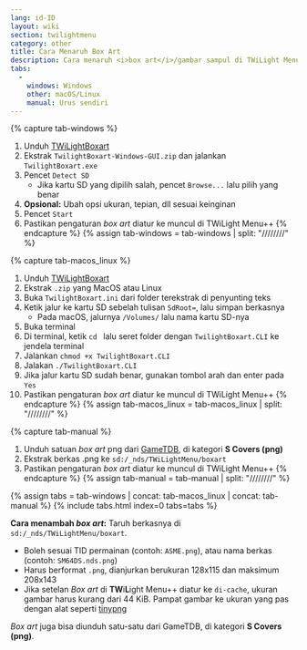 ```yaml
---
lang: id-ID
layout: wiki
section: twilightmenu
category: other
title: Cara Menaruh Box Art
description: Cara menaruh <i>box art</i>/gambar sampul di TWiLight Menu++
tabs:
  - 
    windows: Windows
    other: macOS/Linux
    manual: Urus sendiri
---
```


{% capture tab-windows %}
1. Unduh [TWiLightBoxart](https://github.com/MateusRodCosta/TwilightBoxart/releases)
1. Ekstrak `TwilightBoxart-Windows-GUI.zip` dan jalankan `TwilightBoxart.exe`
1. Pencet `Detect SD`
    - Jika kartu SD yang dipilih salah, pencet `Browse...` lalu pilih yang benar
1. **Opsional:** Ubah opsi ukuran, tepian, dll sesuai keinginan
1. Pencet `Start`
1. Pastikan pengaturan *box art* diatur ke muncul di TWiLight Menu++
{% endcapture %}
{% assign tab-windows = tab-windows | split: "////////" %}

{% capture tab-macos_linux %}
1. Unduh [TWiLightBoxart](https://github.com/MateusRodCosta/TwilightBoxart/releases)
1. Ekstrak `.zip` yang MacOS atau Linux
1. Buka `TwilightBoxart.ini` dari folder terekstrak di penyunting teks
1. Ketik jalur ke kartu SD sebelah tulisan `SdRoot=`, lalu simpan berkasnya
    - Pada macOS, jalurnya `/Volumes/` lalu nama kartu SD-nya
1. Buka terminal
1. Di terminal, ketik `cd ` lalu seret folder dengan `TwilightBoxart.CLI` ke jendela terminal
1. Jalankan `chmod +x TwilightBoxart.CLI`
1. Jalakan `./TwilightBoxart.CLI`
1. Jika jalur kartu SD sudah benar, gunakan tombol arah dan enter pada `Yes`
1. Pastikan pengaturan *box art* diatur ke muncul di TWiLight Menu++
{% endcapture %}
{% assign tab-macos_linux = tab-macos_linux | split: "////////" %}

{% capture tab-manual %}
1. Unduh satuan *box art* png dari [GameTDB](https://www.gametdb.com/DS/Downloads#cover_packs), di kategori **S Covers (png)**
1. Ekstrak berkas .png ke `sd:/_nds/TWiLightMenu/boxart`
1. Pastikan pengaturan *box art* diatur ke muncul di TWiLight Menu++
{% endcapture %}
{% assign tab-manual = tab-manual | split: "////////" %}

{% assign tabs = tab-windows | concat: tab-macos_linux | concat: tab-manual %}
{% include tabs.html index=0 tabs=tabs %}

**Cara menambah *box art*:** Taruh berkasnya di `sd:/_nds/TWiLightMenu/boxart`.
- Boleh sesuai TID permainan (contoh: `ASME.png`), atau nama berkas (contoh: `SM64DS.nds.png`)
- Harus berformat `.png`, dianjurkan berukuran 128x115 dan maksimum 208x143
- Jika setelan *Box art* di **TW**i**L**ight Menu++ diatur ke `di-cache`, ukuran gambar harus kurang dari 44 KiB. Pampat gambar ke ukuran yang pas dengan alat seperti [tinypng](https://tinypng.com/)

*Box art* juga bisa diunduh satu-satu dari GameTDB, di kategori **S Covers (png)**.
